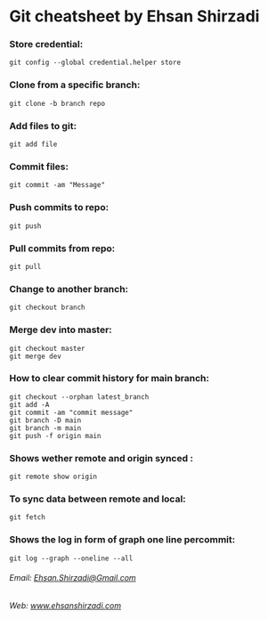 # Git cheatsheet by Ehsan Shirzadi

### Store credential:
`git config --global credential.helper store`

### Clone from a specific branch:
`git clone -b branch repo`

### Add files to git:
`git add file`

### Commit files:
`git commit -am "Message"`

### Push commits to repo:
`git push`

### Pull commits from repo:
`git pull`

### Change to another branch:
`git checkout branch`

### Merge dev into master:
```
git checkout master
git merge dev
```

### How to clear commit history for main branch:
```
git checkout --orphan latest_branch
git add -A
git commit -am "commit message"
git branch -D main
git branch -m main
git push -f origin main
```

### Shows wether remote and origin synced :
```
git remote show origin
```
### To sync data between remote and local:
```
git fetch
```

### Shows the log in form of graph one line percommit:
```
git log --graph --oneline --all
```


###### Email: Ehsan.Shirzadi@Gmail.com
###### Web: www.ehsanshirzadi.com

